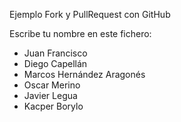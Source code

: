 Ejemplo Fork y PullRequest con GitHub

Escribe tu nombre en este fichero:

- Juan Francisco
- Diego Capellán
- Marcos Hernández Aragonés
- Oscar Merino
- Javier Legua
- Kacper Borylo


